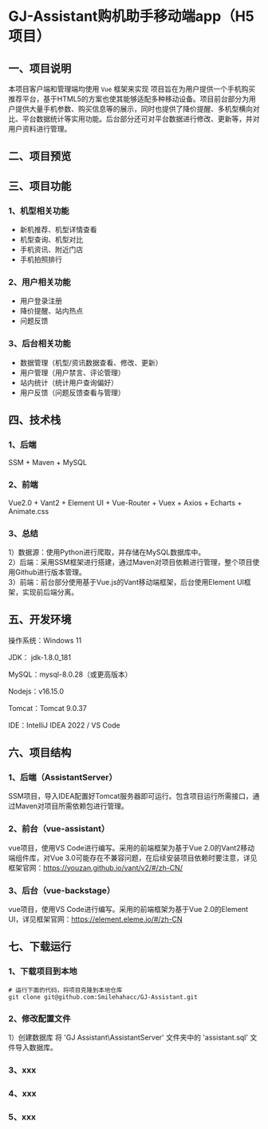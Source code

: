 # GJ-Assistant购机助手移动端app（H5项目）
## 一、项目说明
本项目客户端和管理端均使用 `Vue` 框架来实现
项目旨在为用户提供一个手机购买推荐平台，基于HTML5的方案也使其能够适配多种移动设备。项目前台部分为用户提供大量手机参数、购买信息等的展示，同时也提供了降价提醒、多机型横向对比、平台数据统计等实用功能。后台部分还可对平台数据进行修改、更新等，并对用户资料进行管理。
  
## 二、项目预览

## 三、项目功能
### 1、机型相关功能
*  新机推荐、机型详情查看
*  机型查询、机型对比
*  手机资讯、附近门店
*  手机拍照排行
### 2、用户相关功能
*  用户登录注册
*  降价提醒、站内热点
*  问题反馈
### 3、后台相关功能
*  数据管理（机型/资讯数据查看、修改、更新）
*  用户管理（用户禁言、评论管理）
*  站内统计（统计用户查询偏好）
*  用户反馈（问题反馈查看与管理）
  
## 四、技术栈
### 1、后端
SSM + Maven + MySQL
### 2、前端
Vue2.0 + Vant2 + Element UI + Vue-Router + Vuex + Axios + Echarts + Animate.css
### 3、总结
1）数据源：使用Python进行爬取，并存储在MySQL数据库中。  
2）后端：采用SSM框架进行搭建，通过Maven对项目依赖进行管理，整个项目使用Github进行版本管理。  
3）前端：前台部分使用基于Vue.js的Vant移动端框架，后台使用Element UI框架，实现前后端分离。
  
## 五、开发环境
操作系统：Windows 11  
  
JDK： jdk-1.8.0_181 
  
MySQL：mysql-8.0.28（或更高版本）
  
Nodejs：v16.15.0  
  
Tomcat：Tomcat 9.0.37  
  
IDE：IntelliJ IDEA 2022 / VS Code  
  
## 六、项目结构
### 1、后端（AssistantServer）  
SSM项目，导入IDEA配置好Tomcat服务器即可运行。包含项目运行所需接口，通过Maven对项目所需依赖包进行管理。
### 2、前台（vue-assistant）   
vue项目，使用VS Code进行编写。采用的前端框架为基于Vue 2.0的Vant2移动端组件库，对Vue 3.0可能存在不兼容问题，在后续安装项目依赖时要注意，详见框架官网：https://youzan.github.io/vant/v2/#/zh-CN/
### 3、后台（vue-backstage）
vue项目，使用VS Code进行编写。采用的前端框架为基于Vue 2.0的Element UI，详见框架官网：https://element.eleme.io/#/zh-CN
## 七、下载运行
### 1、下载项目到本地
```
# 运行下面的代码，将项目克隆到本地仓库
git clone git@github.com:Smilehahacc/GJ-Assistant.git
```
### 2、修改配置文件
1）创建数据库 将 'GJ Assistant\AssistantServer' 文件夹中的 'assistant.sql' 文件导入数据库。

### 3、xxx

### 4、xxx

### 5、xxx


















